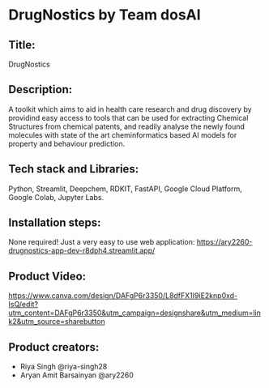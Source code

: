 # DrugNostics by Team dosAI

## Title: 
DrugNostics

## Description: 
A toolkit which aims to aid in health care research and drug discovery by providind easy access to tools that can be used for extracting Chemical Structures from chemical patents, and readily analyse the newly found molecules with state of the art cheminformatics based AI models for property and behaviour prediction.

## Tech stack and Libraries: 
Python, Streamlit, Deepchem, RDKIT, FastAPI, Google Cloud Platform, Google Colab, Jupyter Labs.

## Installation steps: 
None required! Just a very easy to use web application: https://ary2260-drugnostics-app-dev-r8dph4.streamlit.app/

## Product Video:
https://www.canva.com/design/DAFgP6r3350/L8dfFX1I9iE2knp0xd-IsQ/edit?utm_content=DAFgP6r3350&utm_campaign=designshare&utm_medium=link2&utm_source=sharebutton

## Product creators:
- Riya Singh @riya-singh28
- Aryan Amit Barsainyan @ary2260
